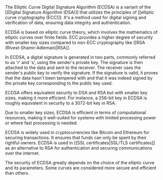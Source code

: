 The Elliptic Curve Digital Signature Algorithm (ECDSA) is a variant of the [[Digital Signature Algorithm (DSA)]] that utilizes the principles of [[elliptic curve cryptography (ECC)]]. It's a method used for digital signing and verification of data, ensuring data integrity and authentication.

ECDSA is based on elliptic curve theory, which involves the mathematics of elliptic curves over finite fields. ECC provides a higher degree of security with smaller key sizes compared to non-ECC cryptography like [[RSA (Rivest-Shamir-Adleman)|RSA]].

In ECDSA, a digital signature is generated in two parts, commonly referred to as 'r' and 's', using the sender's private key. The signature is then attached to the data and sent to the receiver. The receiver uses the sender's public key to verify the signature. If the signature is valid, it proves that the data hasn't been tampered with and that it was indeed signed by the private key corresponding to the public key used.

ECDSA offers equivalent security to DSA and RSA but with smaller key sizes, making it more efficient. For instance, a 256-bit key in ECDSA is roughly equivalent in security to a 3072-bit key in RSA.

Due to smaller key sizes, ECDSA is efficient in terms of computational resources, making it well-suited for systems with limited processing power or where fast processing is needed.

ECDSA is widely used in cryptocurrencies like Bitcoin and Ethereum for securing transactions. It ensures that funds can only be spent by their rightful owners. ECDSA is used in [[SSL certificates|SSL/TLS certificates]] as an alternative to RSA for authentication and securing communications over the internet.

The security of ECDSA greatly depends on the choice of the elliptic curve and its parameters. Some curves are considered more secure and efficient than others.
